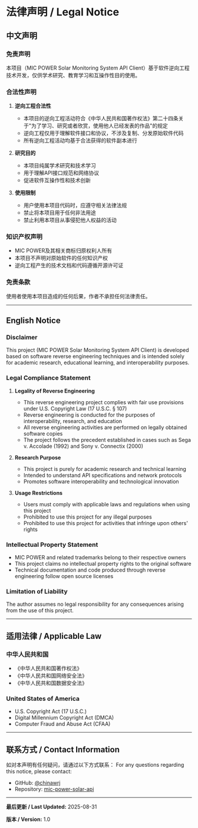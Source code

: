 # 法律声明 / Legal Notice

## 中文声明

### 免责声明

本项目（MIC POWER Solar Monitoring System API Client）基于软件逆向工程技术开发，仅供学术研究、教育学习和互操作性目的使用。

### 合法性声明

1. **逆向工程合法性**
   - 本项目的逆向工程活动符合《中华人民共和国著作权法》第二十四条关于"为了学习、研究或者欣赏，使用他人已经发表的作品"的规定
   - 逆向工程仅用于理解软件接口和协议，不涉及复制、分发原始软件代码
   - 所有逆向工程活动均基于合法获得的软件副本进行

2. **研究目的**
   - 本项目纯属学术研究和技术学习
   - 用于理解API接口规范和网络协议
   - 促进软件互操作性和技术创新

3. **使用限制**
   - 用户使用本项目代码时，应遵守相关法律法规
   - 禁止将本项目用于任何非法用途
   - 禁止利用本项目从事侵犯他人权益的活动

### 知识产权声明

- MIC POWER及其相关商标归原权利人所有
- 本项目不声明对原始软件的任何知识产权
- 逆向工程产生的技术文档和代码遵循开源许可证

### 免责条款

使用者使用本项目造成的任何后果，作者不承担任何法律责任。

---

## English Notice

### Disclaimer

This project (MIC POWER Solar Monitoring System API Client) is developed based on software reverse engineering techniques and is intended solely for academic research, educational learning, and interoperability purposes.

### Legal Compliance Statement

1. **Legality of Reverse Engineering**
   - This reverse engineering project complies with fair use provisions under U.S. Copyright Law (17 U.S.C. § 107)
   - Reverse engineering is conducted for the purposes of interoperability, research, and education
   - All reverse engineering activities are performed on legally obtained software copies
   - The project follows the precedent established in cases such as Sega v. Accolade (1992) and Sony v. Connectix (2000)

2. **Research Purpose**
   - This project is purely for academic research and technical learning
   - Intended to understand API specifications and network protocols
   - Promotes software interoperability and technological innovation

3. **Usage Restrictions**
   - Users must comply with applicable laws and regulations when using this project
   - Prohibited to use this project for any illegal purposes
   - Prohibited to use this project for activities that infringe upon others' rights

### Intellectual Property Statement

- MIC POWER and related trademarks belong to their respective owners
- This project claims no intellectual property rights to the original software
- Technical documentation and code produced through reverse engineering follow open source licenses

### Limitation of Liability

The author assumes no legal responsibility for any consequences arising from the use of this project.

---

## 适用法律 / Applicable Law

### 中华人民共和国
- 《中华人民共和国著作权法》
- 《中华人民共和国网络安全法》
- 《中华人民共和国数据安全法》

### United States of America
- U.S. Copyright Act (17 U.S.C.)
- Digital Millennium Copyright Act (DMCA)
- Computer Fraud and Abuse Act (CFAA)

---

## 联系方式 / Contact Information

如对本声明有任何疑问，请通过以下方式联系：
For any questions regarding this notice, please contact:

- GitHub: [@chinawrj](https://github.com/chinawrj)
- Repository: [mic-power-solar-api](https://github.com/chinawrj/mic-power-solar-api)

---

**最后更新 / Last Updated:** 2025-08-31

**版本 / Version:** 1.0
